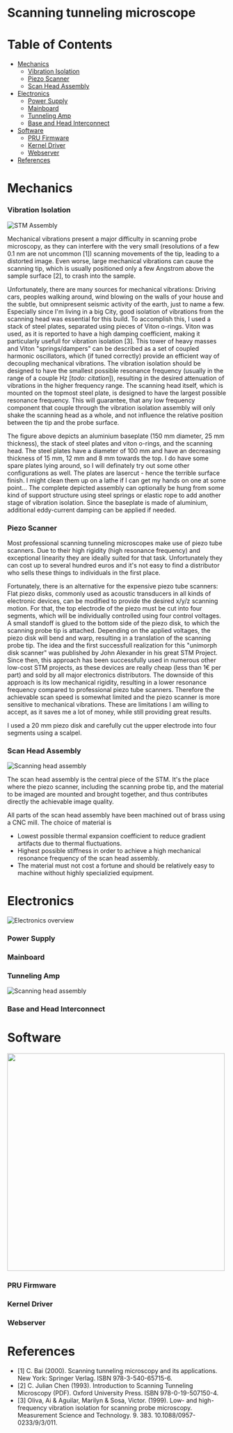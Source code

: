 # Scanning tunneling microscope

# Table of Contents
- [Mechanics](#mechanics)
  - [Vibration Isolation](#vibration-isolation)
  - [Piezo Scanner](#piezo-scanner)
  - [Scan Head Assembly](#scan-head-assembly)
- [Electronics](#electronics)
  - [Power Supply](#power-supply)
  - [Mainboard](#mainboard)
  - [Tunneling Amp](#tunneling-amp)
  - [Base and Head Interconnect](#interconnects)
- [Software](#software)
  - [PRU Firmware](#pru-firmware)
  - [Kernel Driver](#kernel-driver)
  - [Webserver](#webserver)
- [References](#references)

# <a name="mechanics"></a>Mechanics

### <a name="vibration-isolation"></a>Vibration Isolation

![STM Assembly](doc/Assembly.JPG)

Mechanical vibrations present a major difficulty in scanning probe microscopy, as they can interfere with the very small (resolutions of a few 0.1 nm are not uncommon [1]) scanning movements of the tip, leading to a distorted image. Even worse, large mechanical vibrations can cause the scanning tip, which is usually positioned only a few Angstrom above the sample surface [2], to crash into the sample.

Unfortunately, there are many sources for mechanical vibrations: Driving cars, peoples walking around, wind blowing on the walls of your house and the subtle, but omnipresent seismic activity of the earth, just to name a few.
Especially since I'm living in a big City, good isolation of vibrations from the scanning head was essential for this build.
To accomplish this, I used a stack of steel plates, separated using pieces of Viton o-rings. 
Viton was used, as it is reported to have a high damping coefficient, making it particularly usefull for vibration isolation [3]. This tower of heavy masses and Viton "springs/dampers" can be described as a set of coupled harmonic oscillators, which (if tuned correctly) provide an efficient way of decoupling mechanical vibrations. The vibration isolation should be designed to have the smallest possible resonance frequency (usually in the range of a couple Hz [*todo: citation*]), resulting in the desired attenuation of vibrations in the higher frequency range. The scanning head itself, which is mounted on the topmost steel plate, is designed to have the largest possible resonance frequency. This will guarantee, that any low frequency component that couple through the vibration isolation assembly will only shake the scanning head as a whole, and not influence the relative position between the tip and the probe surface.

The figure above depicts an aluminium baseplate (150 mm diameter, 25 mm thickness), the stack of steel plates and viton o-rings, and the scanning head. The steel plates have a diameter of 100 mm and have an decreasing thickness of 15 mm, 12 mm and 8 mm towards the top. I do have some spare plates lying around, so I will definately try out some other configurations as well. The plates are lasercut - hence the terrible surface finish. I might clean them up on a lathe if I can get my hands on one at some point...
The complete depicted assembly can optionally be hung from some kind of support structure using steel springs or elastic rope to add another stage of vibration isolation. Since the baseplate is made of aluminium, additional eddy-current damping can be applied if needed.


### <a name="piezo-scanner"></a>Piezo Scanner
Most professional scanning tunneling microscopes make use of piezo tube scanners. Due to their high rigidity (high resonance frequency) and exceptional linearity they are ideally suited for that task. Unfortunately they can cost up to several hundred euros and it's not easy to find a distributor who sells these things to individuals in the first place.

Fortunately, there is an alternative for the expensive piezo tube scanners: Flat piezo disks, commonly used as acoustic transducers in all kinds of electronic devices, can be modified to provide the desired x/y/z scanning motion. For that, the top electrode of the piezo must be cut into four segments, which will be individually controlled using four control voltages. A small standoff is glued to the bottom side of the piezo disk, to which the scanning probe tip is attached.
Depending on the applied voltages, the piezo disk will bend and warp, resulting in a translation of the scanning probe tip.
The idea and the first successfull realization for this "unimorph disk scanner" was published by John Alexander in his great STM Project.
Since then, this approach has been successfully used in numerous other low-cost STM projects, as these devices are really cheap (less than 1€ per part) and sold by all major electronics distributors.
The downside of this approach is its low mechanical rigidity, resulting in a lower resonance frequency compared to professional piezo tube scanners. Therefore the achievable scan speed is somewhat limited and the piezo scanner is more sensitive to mechanical vibrations. 
These are limitations I am willing to accept, as it saves me a lot of money, while still providing great results.

I used a 20 mm piezo disk and carefully cut the upper electrode into four segments using a scalpel. 

### <a name="scan-head-assembly"></a>Scan Head Assembly
![Scanning head assembly](doc/Scanning-Head.JPG)

The scan head assembly is the central piece of the STM. It's the place where the piezo scanner, including the scanning probe tip, and the material to be imaged are mounted and brought together, and thus contributes directly the achievable image quality. 

All parts of the scan head assembly have been machined out of brass using a CNC mill. The choice of material is 

- Lowest possible thermal expansion coefficient to reduce gradient artifacts due to thermal fluctuations.
- Highest possible stiffness in order to achieve a high mechanical resonance frequency of the scan head assembly.
- The material must not cost a fortune and should be relatively easy to machine without highly specializied equipment.


# <a name="electronics"></a>Electronics
![Electronics overview](doc/Electronics-Overview.JPG)


### <a name="power-supply"></a>Power Supply

### <a name="mainboard"></a>Mainboard

### <a name="tunneling-amp"></a>Tunneling Amp

![Scanning head assembly](doc/Tunneling-Amp-Mounted.JPG)


### <a name="interconnects"></a>Base and Head Interconnect


# <a name="software"></a>Software

<img src="doc/Software-Architecture.png" width="500">

### <a name="pru-firmware"></a>PRU Firmware
### <a name="kernel-driver"></a>Kernel Driver
### <a name="webserver"></a>Webserver

# <a name="references"></a>References

- [1] C. Bai (2000). Scanning tunneling microscopy and its applications. New York: Springer Verlag. ISBN 978-3-540-65715-6.
- [2] C. Julian Chen (1993). Introduction to Scanning Tunneling Microscopy (PDF). Oxford University Press. ISBN 978-0-19-507150-4.
- [3] Oliva, Ai & Aguilar, Marilyn & Sosa, Victor. (1999). Low- and high-frequency vibration isolation for scanning probe microscopy. Measurement Science and Technology. 9. 383. 10.1088/0957-0233/9/3/011.


